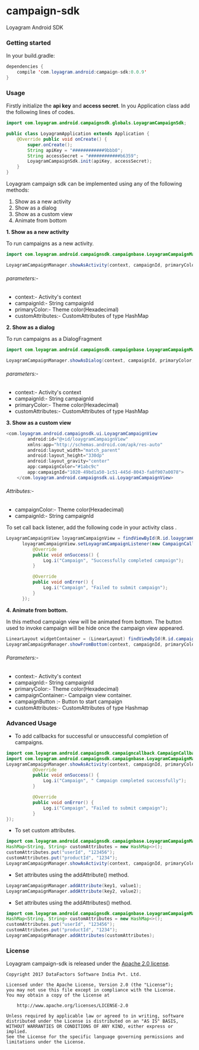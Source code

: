 # campaign-sdk
Loyagram Android SDK

### Getting started

In your build.gradle:

```java
dependencies {
	compile 'com.loyagram.android:campaign-sdk:0.0.9'
}
```

### Usage

Firstly initialize the **api key** and **access secret**. In you Application class add the following lines of codes.
```java
import com.loyagram.android.campaignsdk.globals.LoyagramCampaignSdk;

public class LoyagramApplication extends Application {
    @Override public void onCreate() {
        super.onCreate();
        String apiKey = "############9bbb0";
        String accessSecret = "############b6359";
        LoyagramCampaignSdk.init(apiKey, accessSecret);
    }
}

```

Loyagram campaign sdk can be implemented using any of the following methods:

1. Show as a new activity
2. Show as a dialog
3. Show as a custom view
4. Animate from bottom

**1. Show as a new activity**

To run campaigns as a new activity.
```java
import com.loyagram.android.campaignsdk.campaignbase.LoyagramCampaignManager;

LoyagramCampaignManager.showAsActivity(context, campaignId, primaryColor, customAttributes);
```
###### parameters:-
  - context:- Activity's context
  - campaignId:- String campaignId
  - primaryColor:- Theme color(Hexadecimal)
  - customAttributes:- CustomAttributes of type HashMap

**2. Show as a dialog**

To run campaigns as a DialogFragment
```java
import com.loyagram.android.campaignsdk.campaignbase.LoyagramCampaignManager;

LoyagramCampaignManager.showAsDialog(context, campaignId, primaryColor, customAttributes);
```
###### parameters:-
  - context:- Activity's context
  - campaignId:- String campaignId
  - primaryColor:- Theme color(Hexadecimal)
  - customAttributes:- CustomAttributes of type HashMap

**3. Show as a custom view**
```java
<com.loyagram.android.campaignsdk.ui.LoyagramCampaignView
        android:id="@+id/loaygramCampaignView"
        xmlns:app="http://schemas.android.com/apk/res-auto"
        android:layout_width="match_parent"
        android:layout_height="330dp"
        android:layout_gravity="center"
        app:campaignColor="#1abc9c"
        app:campaignId="1020-49bd1a50-1c51-445d-8043-fa8f907a0078">
    </com.loyagram.android.campaignsdk.ui.LoyagramCampaignView>
```
###### Attributes:-
  - campaignColor:- Theme color(Hexadecimal)
  - campaignId:- String campaignId

  To set call back listener, add the following code in your activity class .
  ```java
  LoyagramCampaignView loyagramCampaignView = findViewById(R.id.loaygramCampaignView);
        loyagramCampaignView.setLoyagramCampaignListener(new CampaignCallback() {
            @Override
            public void onSuccess() {
                Log.i("Campaign", "Successfully completed campaign");
            }

            @Override
            public void onError() {
                Log.i("Campaign", "Failed to submit campaign");
            }
        });
  ```

**4. Animate from bottom.**

In this method campaign view will be animated from bottom. The button used to invoke campaign will be hide once the campaign view appeared.
```java
LinearLayout widgetContainer = (LinearLayout) findViewById(R.id.campaignContainer);
LoyagramCampaignManager.showFromBottom(context, campaignId, primaryColor, campaignContainer, campaignButton, customAttributes);
```
###### Parameters:-
  - context:- Activity's context
  - campaignId:- String campaignId
  - primaryColor:- Theme color(Hexadecimal)
  - campaignContainer:- Campaign view container.
  - campaignButton :- Button to start campaign
  - customAttributes:- CustomAttributes of type Hashmap

  ### Advanced Usage
  - To add callbacks for successful or unsuccessful completion of campaigns.
  ```java
  import com.loyagram.android.campaignsdk.campaigncallback.CampaignCallback;
  import com.loyagram.android.campaignsdk.campaignbase.LoyagramCampaignManager;
  LoyagramCampaignManager.showAsActivity(context, campaignId, primaryColor, customAttributes, new CampaignCallback() {
            @Override
            public void onSuccess() {
                Log.i("Campaign", " Campaign completed successfully");
            }

            @Override
            public void onError() {
                Log.i("Campaign", "Failed to submit campaign");
            }
  });
```
- To set custom attributes.

```java
import com.loyagram.android.campaignsdk.campaignbase.LoyagramCampaignManager;
HashMap<String, String> customAttributes = new HashMap<>();
customAttributes.put("userId", "123456");
customAttributes.put("productId", "1234");
LoyagramCampaignManager.showAsActivity(context, campaignId, primaryColor, customAttributes);
```
- Set attributes using the addAttribute() method.
```java
LoyagramCampaignManager.addAttribute(key1, value1);
LoyagramCampaignManager.addAttribute(key2, value2);

```

- Set attributes using the addAttributes() method.
```java
import com.loyagram.android.campaignsdk.campaignbase.LoyagramCampaignManager;
HashMap<String, String> customAttributes = new HashMap<>();
customAttributes.put("userId", "123456");
customAttributes.put("productId", "1234");
LoyagramCampaignManager.addAttributes(customAttributes);

```

### License

Loyagram campaign-sdk is released under the [Apache 2.0 license](LICENSE).

```
Copyright 2017 DataFactors Software India Pvt. Ltd.

Licensed under the Apache License, Version 2.0 (the "License");
you may not use this file except in compliance with the License.
You may obtain a copy of the License at

    http://www.apache.org/licenses/LICENSE-2.0

Unless required by applicable law or agreed to in writing, software
distributed under the License is distributed on an "AS IS" BASIS,
WITHOUT WARRANTIES OR CONDITIONS OF ANY KIND, either express or implied.
See the License for the specific language governing permissions and
limitations under the License.
 ```
